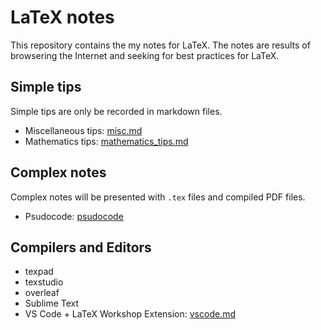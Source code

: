 # LaTeX notes

This repository contains the my notes for LaTeX. The notes are results of browsering the Internet and seeking for best practices for LaTeX.

## Simple tips

Simple tips are only be recorded in markdown files.

- Miscellaneous tips: [misc.md](misc.md)
- Mathematics tips: [mathematics_tips.md](mathematics_tips.md)

## Complex notes

Complex notes will be presented with `.tex` files and compiled PDF files.

- Psudocode: [psudocode](./psudocode)

## Compilers and Editors

- texpad
- texstudio
- overleaf
- Sublime Text
- VS Code + LaTeX Workshop Extension: [vscode.md](vscode.md)
